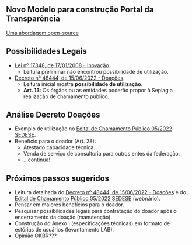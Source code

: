## Novo Modelo para construção Portal da Transparência

[Uma abordagem open-source](https://transparencia-mg.github.io/pro-gestao/1.0/novo_modelo_portal_transparencia/)



## Possibilidades Legais

- [Lei nº 17348, de 17/01/2008 - Inovação](https://www.almg.gov.br/legislacao-mineira/texto/LEI/17348/2008/?cons=1).
    - Leitura preliminar não encontrou possibilidade de utilização.
- [Decreto nº 48444, de 15/06/2022 - Doações](https://www.almg.gov.br/legislacao-mineira/texto/DEC/48444/2022/?cons=1).
    - Leitura inicial mostra **possibilidade de utilização**.
    - **Art. 13**: Os órgãos ou as entidades poderão propor à Seplag a realização de chamamento público.



## Análise Decreto Doações

- Exemplo de utilização no [Edital de Chamamento Público 05/2022 SEDESE](https://www.mg.gov.br/system/files/media/planejamento/documento_detalhado/2023/comite-gestor-de-captacao-de-recursos-e-parcerias/edital.pdf).
- Benefício para o doador (Art. 28):
    - Atestado capacidade técnica.
    - Venda de serviço de consultoria para outros entes da federação.
    - ...continua!



## Próximos passos sugeridos

- Leitura detalhada do [Decreto nº 48444, de 15/06/2022 - Doações](https://www.almg.gov.br/legislacao-mineira/texto/DEC/48444/2022/?cons=1) e do [Edital de Chamamento Público 05/2022 SEDESE](https://www.mg.gov.br/system/files/media/planejamento/documento_detalhado/2023/comite-gestor-de-captacao-de-recursos-e-parcerias/edital.pdf) (webnário).
- Pensar em maiores benefícios para o doador.
- Pesquisar possibilidades legais para contratação do doador após o encerramento da doação (manutenção).
- Construção do Anexo I (especificações técnicas) em formato de estórias de usuários (levantamento LAB).
- Opinião OKBR???
